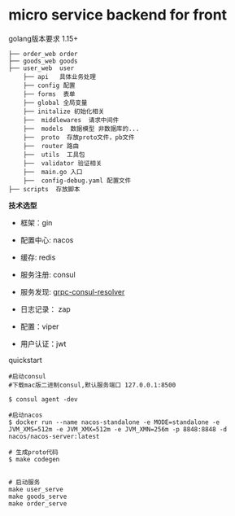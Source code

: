 
# micro service  backend for front 


golang版本要求 1.15+

```
├── order_web order
├── goods_web goods
├── user_web  user
    ├── api   具体业务处理
    ├── config 配置
    ├── forms  表单
    ├── global 全局变量
    ├── initalize 初始化相关
    ├──  middlewares  请求中间件
    ├──  models  数据模型 非数据库的...
    ├──  proto  存放proto文件，pb文件
    ├──  router 路由
    ├──  utils  工具包
    ├──  validator 验证相关
    ├──  main.go 入口
    ├──  config-debug.yaml 配置文件 
├── scripts  存放脚本

```


**技术选型**

- 框架：gin

- 配置中心: nacos

- 缓存: redis

- 服务注册: consul

- 服务发现: [grpc-consul-resolver](https://github.com/mbobakov/grpc-consul-resolver)

- 日志记录： zap

- 配置：viper 

- 用户认证：jwt 



quickstart 

```shell 
#启动consul
#下载mac版二进制consul,默认服务端口 127.0.0.1:8500

$ consul agent -dev

#启动nacos 
$ docker run --name nacos-standalone -e MODE=standalone -e JVM_XMS=512m -e JVM_XMX=512m -e JVM_XMN=256m -p 8848:8848 -d nacos/nacos-server:latest

# 生成proto代码
$ make codegen
 

# 启动服务
make user_serve
make goods_serve
make order_serve
```



